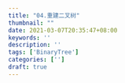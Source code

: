 ```yaml
---
title: "04.重建二叉树"
thumbnail: ""
date: 2021-03-07T20:35:47+08:00
keywords: ''
description: ''
tags: ['BinaryTree']
categories: ['']
draft: true
---
```

